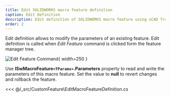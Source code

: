 ```yaml
---
title: Edit SOLIDWORKS macro feature definition
caption: Edit Definition
description: Edit definition of SOLIDWORKS macro feature using xCAD framework
order: 2
---
```

Edit definition allows to modify the parameters of an existing feature. Edit definition is called when *Edit Feature* command is clicked form the feature manager tree.

![Edit Feature Command](menu-edit-feature.png){ width=250 }

Use **ISwMacroFeature``<TParams>``.Parameters** property to read and write the parameters of this macro feature. Set the value to **null** to revert changes and rollback the feature.

<<< @/_src/CustomFeature\EditMacroFeatureDefinition.cs